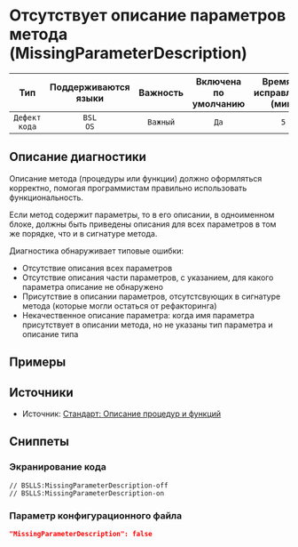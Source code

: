 # Отсутствует описание параметров метода (MissingParameterDescription)

|      Тип      |    Поддерживаются<br>языки    | Важность |    Включена<br>по умолчанию    |    Время на<br>исправление (мин)    |               Теги                |
|:-------------:|:-----------------------------:|:--------:|:------------------------------:|:-----------------------------------:|:---------------------------------:|
| `Дефект кода` |         `BSL`<br>`OS`         | `Важный` |              `Да`              |                 `5`                 |    `standard`<br>`badpractice`    |

<!-- Блоки выше заполняются автоматически, не трогать -->
## Описание диагностики
<!-- Описание диагностики заполняется вручную. Необходимо понятным языком описать смысл и схему работу -->

Описание метода (процедуры или функции) должно оформляться корректно, помогая программистам правильно использовать функциональность.

Если метод содержит параметры, то в его описании, в одноименном блоке, должны быть приведены описания для всех параметров в том же порядке, что и в сигнатуре метода.

Диагностика обнаруживает типовые ошибки:

- Отсутствие описания всех параметров
- Отсутствие описания части параметров, с указанием, для какого параметра описание не обнаружено
- Присутствие в описании параметров, отсутстсвующих в сигнатуре метода (которые могли остаться от рефакторинга)
- Некачественное описание параметра: когда имя параметра присутствует в описании метода, но не указаны тип параметра и описание типа

## Примеры
<!-- В данном разделе приводятся примеры, на которые диагностика срабатывает, а также можно привести пример, как можно исправить ситуацию -->

## Источники
<!-- Необходимо указывать ссылки на все источники, из которых почерпнута информация для создания диагностики -->
<!-- Примеры источников

* Источник: [Стандарт: Тексты модулей](https://its.1c.ru/db/v8std#content:456:hdoc)
* Полезная информация: [Отказ от использования модальных окон](https://its.1c.ru/db/metod8dev#content:5272:hdoc)
* Источник: [Cognitive complexity, ver. 1.4](https://www.sonarsource.com/docs/CognitiveComplexity.pdf) -->

* Источник: [Стандарт: Описание процедур и функций](https://its.1c.ru/db/v8std#content:453:hdoc)

## Сниппеты

<!-- Блоки ниже заполняются автоматически, не трогать -->
### Экранирование кода

```bsl
// BSLLS:MissingParameterDescription-off
// BSLLS:MissingParameterDescription-on
```

### Параметр конфигурационного файла

```json
"MissingParameterDescription": false
```
